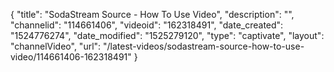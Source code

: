 {
    "title": "SodaStream Source - How To Use Video",
    "description": "",
    "channelid": "114661406",
    "videoid": "162318491",
    "date_created": "1524776274",
    "date_modified": "1525279120",
    "type": "captivate",
    "layout": "channelVideo",
    "url": "\/latest-videos\/sodastream-source-how-to-use-video\/114661406-162318491"
}